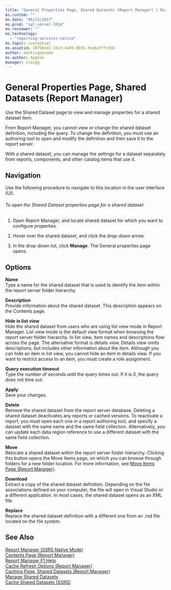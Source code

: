 ```yaml
---
title: "General Properties Page, Shared Datasets (Report Manager) | Microsoft Docs"
ms.custom: ""
ms.date: "06/13/2017"
ms.prod: "sql-server-2014"
ms.reviewer: ""
ms.technology: 
  - "reporting-services-native"
ms.topic: conceptual
ms.assetid: 10798e41-24c3-4e69-893b-7ee6af7fc958
author: markingmyname
ms.author: maghan
manager: craigg
---
```

# General Properties Page, Shared Datasets (Report Manager)
  Use the Shared Dataset page to view and manage properties for a shared dataset item.  
  
 From Report Manager, you cannot view or change the shared dataset definition, including the query. To change the definition, you must use an authoring tool to open and modify the definition and then save it to the report server.  
  
 With a shared dataset, you can manage the settings for a dataset separately from reports, components, and other catalog items that use it.  
  
## Navigation  
 Use the following procedure to navigate to this location in the user interface (UI).  
  
###### To open the Shared Dataset properties page for a shared dataset  
  
1.  Open Report Manager, and locate shared dataset for which you want to configure properties.  
  
2.  Hover over the shared dataset, and click the drop-down arrow.  
  
3.  In the drop-down list, click **Manage**. The General properties page opens.  
  
## Options  
 **Name**  
 Type a name for the shared dataset that is used to identify the item within the report server folder hierarchy.  
  
 **Description**  
 Provide information about the shared dataset. This description appears on the Contents page.  
  
 **Hide in list view**  
 Hide the shared dataset from users who are using list view mode in Report Manager. List view mode is the default view format when browsing the report server folder hierarchy. In list view, item names and descriptions flow across the page. The alternative format is details view. Details view omits descriptions, but includes other information about the item. Although you can hide an item in list view, you cannot hide an item in details view. If you want to restrict access to an item, you must create a role assignment.  
  
 **Query execution timeout**  
 Type the number of seconds until the query times out. If it is 0, the query does not time out.  
  
 **Apply**  
 Save your changes.  
  
 **Delete**  
 Remove the shared dataset from the report server database. Deleting a shared dataset deactivates any reports or cached versions. To reactivate a report, you must open each one in a report authoring tool, and specify a dataset with the same name and the same field collection. Alternatively, you can update each data region reference to use a different dataset with the same field collection.  
  
 **Move**  
 Relocate a shared dataset within the report server folder hierarchy. Clicking this button opens the Move Items page, on which you can browse through folders for a new folder location. For more information, see [Move Items Page &#40;Report Manager&#41;](../../2014/reporting-services/move-items-page-report-manager.md).  
  
 **Download**  
 Extract a copy of the shared dataset definition. Depending on the file associations defined on your computer, the file will open in Visual Studio or a different application. In most cases, the shared dataset opens as an XML file.  
  
 **Replace**  
 Replace the shared dataset definition with a different one from an .rsd file located on the file system.  
  
## See Also  
 [Report Manager  &#40;SSRS Native Mode&#41;](../../2014/reporting-services/report-manager-ssrs-native-mode.md)   
 [Contents Page &#40;Report Manager&#41;](../../2014/reporting-services/contents-page-report-manager.md)   
 [Report Manager F1 Help](../../2014/reporting-services/report-manager-f1-help.md)   
 [Cache Refresh Options &#40;Report Manager&#41;](../../2014/reporting-services/cache-refresh-options-report-manager.md)   
 [Caching Page, Shared Datasets &#40;Report Manager&#41;](../../2014/reporting-services/caching-page-shared-datasets-report-manager.md)   
 [Manage Shared Datasets](report-data/manage-shared-datasets.md)   
 [Cache Shared Datasets &#40;SSRS&#41;](report-server/cache-shared-datasets-ssrs.md)  
  
  
